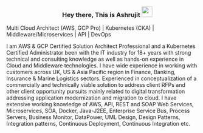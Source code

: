 <h3 align="center">
  &nbsp;&nbsp;&nbsp;&nbsp;&nbsp;&nbsp;&nbsp;Hey there, This is Ashrujit 
  <img src="https://media.giphy.com/media/hvRJCLFzcasrR4ia7z/giphy.gif" width="28">
</h3>

Multi Cloud Architect (AWS, GCP Pro) | Kubernetes (CKA) | Middleware/Microservices | API | DevOps

I am AWS & GCP Certified Solution Architect Professional and a Kubernetes Certified Administrator been with the IT industry for 18+ years with strong technical and consulting knowledge as well as hands-on experience in Cloud and Middleware technologies. I have wide experience in working with customers across UK, US & Asia Pacific region in Finance, Banking, Insurance & Marine Logistics sectors. Experienced in conceptualization of a commercially and technically viable solution to address client RFPs and other client opportunity pursuits mainly related to digital transformation addressing application modernization and migration to cloud. I have extensive working knowledge of AWS, API, REST and SOAP Web Services, Microservices, SOA, Docker, Java-J2EE, Enterprise Service Bus, Process Servers, Business Monitor, DataPower, UML Design, Design Patterns, Integration patterns, Continuous Deployment, Continuous Integration etc.
